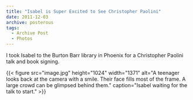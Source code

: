 ```yaml
---
title: "Isabel is Super Excited to See Christopher Paolini"
date: 2011-12-03
archive: posterous
tags: 
  - Archive Post
  - Photos
---
```


I took Isabel to the Burton Barr library in Phoenix for a Christopher Paolini talk and book signing.

{{< figure 
	src="image.jpg" 
	height="1024" 
	width="1371" 
	alt="A teenager looks back at the camera with a smile. Their face fills most of the frame. A large crowd can be glimpsed behind them." 
	caption="Isabel waiting for the talk to start." >}}
